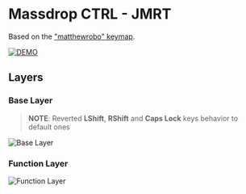 # Massdrop CTRL - JMRT

Based on the ["matthewrobo" keymap](https://github.com/qmk/qmk_firmware/tree/master/keyboards/massdrop/ctrl/keymaps/matthewrobo).

[![DEMO](https://img.youtube.com/vi/nOytPFMqGSE/0.jpg)](https://www.youtube.com/watch?v=nOytPFMqGSE)

## Layers

### Base Layer
> **NOTE**: Reverted **LShift**, **RShift** and **Caps Lock** keys behavior to default ones

![Base Layer](https://i.imgur.com/xDPrFu7.png)


### Function Layer
![Function Layer](https://i.imgur.com/dp7zs0I.png)
